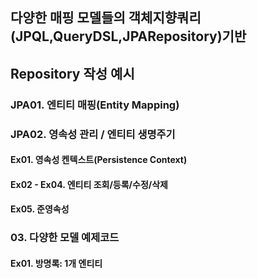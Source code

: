 ## 다양한 매핑 모델들의 객체지향쿼리(JPQL,QueryDSL,JPARepository)기반 
## Repository 작성 예시

### JPA01. 엔티티 매핑(Entity Mapping)

### JPA02. 영속성 관리 / 엔티티 생명주기
#### Ex01. 영속성 켄텍스트(Persistence Context)
#### Ex02 - Ex04. 엔티티 조회/등록/수정/삭제 
#### Ex05. 준영속성

### 03. 다양한 모델 예제코드
#### Ex01. 방명록: 1개 엔티티



 
  